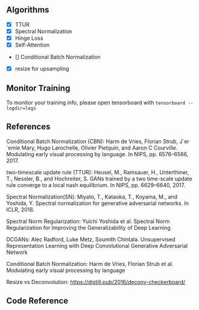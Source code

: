 
## Algorithms

- [x] TTUR
- [x] Spectral Normalization
- [x] Hinge Loss
- [x] Self-Attention
- [] Conditional Batch Normalization
- [x] resize for upsampling

## Monitor Training

To monitor your training info, please open tensorboard with `tensorboard --logdir=logs`

## References

Conditional Batch Normalization (CBN): Harm de Vries, Florian Strub, J´er´emie Mary, Hugo Larochelle, Olivier Pietquin, and Aaron C Courville. Modulating early visual processing by language. In NIPS, pp. 6576–6586, 2017.

two-timescale update rule (TTUR): Heusel, M., Ramsauer, H., Unterthiner, T., Nessler, B., and Hochreiter, S. GANs trained by a two time-scale update rule converge to a local nash equilibrium. In NIPS, pp. 6629–6640, 2017.

Spectral Normalization(SN): Miyato, T., Kataoka, T., Koyama, M., and Yoshida, Y. Spectral normalization for generative adversarial networks. In ICLR, 2018.

Spectral Norm Regularization: Yuichi Yoshida et al. Spectral Norm Regularization for Improving the Generalizability of Deep Learning

DCGANs: Alec Radford, Luke Metz, Soumith Chintala. Unsupervised Representation Learning with Deep Convolutional Generative Adversarial Network

Conditional Batch Normalization: Harm de Vries, Florian Strub et al. Modulating early visual processing by language

Resize vs Deconvolution: https://distill.pub/2016/deconv-checkerboard/

## Code Reference